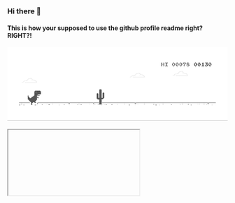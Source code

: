 ### Hi there 🐐
#### This is how your supposed to use the github profile readme right? RIGHT?!
![image](https://github.com/gareth-johnstone/gareth-johnstone/blob/master/dino.gif)

<iframe src-'https://iqx.co.uk/'></iframe>
